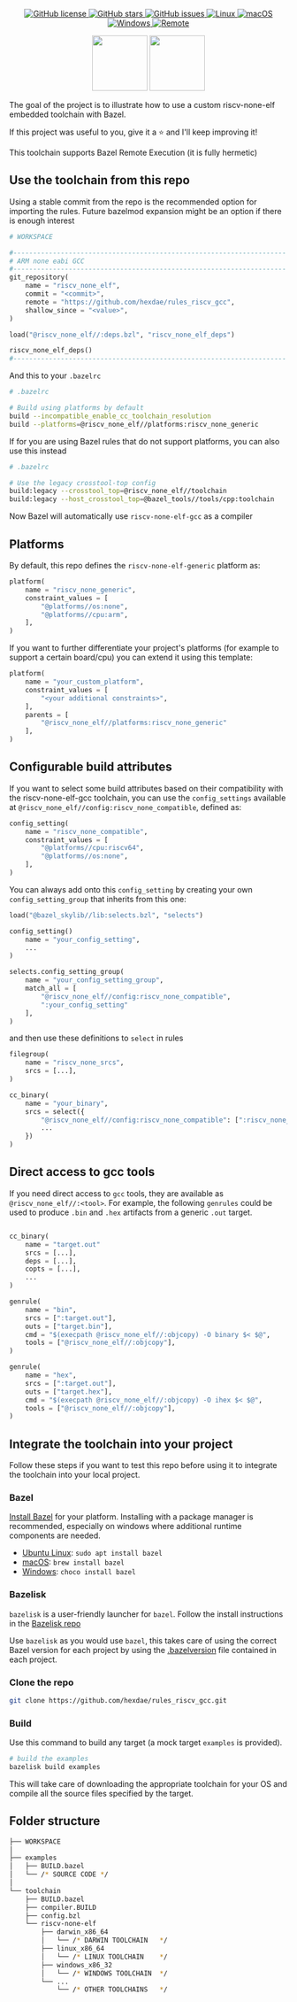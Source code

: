 <p align="center">

<a href="https://github.com/hexdae/rules_riscv_gcc/blob/master/LICENSE">
    <img alt="GitHub license" src="https://img.shields.io/github/license/hexdae/rules_riscv_gcc?color=success">
</a>

<a href="https://github.com/hexdae/rules_riscv_gcc/stargazers">
    <img alt="GitHub stars" src="https://img.shields.io/github/stars/hexdae/rules_riscv_gcc?color=success">
</a>

<a href="https://github.com/hexdae/rules_riscv_gcc/issues">
    <img alt="GitHub issues" src="https://img.shields.io/github/issues/hexdae/rules_riscv_gcc">
</a>

<a href="https://github.com/hexdae/rules_riscv_gcc/actions">
    <img alt="Linux" src="https://github.com/hexdae/rules_riscv_gcc/workflows/Linux/badge.svg">
</a>

<a href="https://github.com/hexdae/rules_riscv_gcc/actions">
    <img alt="macOS" src="https://github.com/hexdae/rules_riscv_gcc/workflows/macOS/badge.svg">
</a>

<a href="https://github.com/hexdae/rules_riscv_gcc/actions">
    <img alt="Windows" src="https://github.com/hexdae/rules_riscv_gcc/workflows/Windows/badge.svg">
</a>

<a href="https://github.com/hexdae/rules_riscv_gcc/actions">
    <img alt="Remote" src="https://github.com/hexdae/rules_riscv_gcc/workflows/Remote/badge.svg">
</a>

</p>

<p align="center" float="left">

<img src="https://upload.wikimedia.org/wikipedia/en/thumb/7/7d/Bazel_logo.svg/1024px-Bazel_logo.svg.png?20170728105517" height="100px"/>

<img src="https://riscv.org/wp-content/uploads/2020/06/riscv-color.svg" height="100px">

</p>


The goal of the project is to illustrate how to use a custom riscv-none-elf embedded toolchain with Bazel.

If this project was useful to you, give it a ⭐️ and I'll keep improving it!

This toolchain supports Bazel Remote Execution (it is fully hermetic)

## Use the toolchain from this repo

Using a stable commit from the repo is the recommended option for importing the rules. Future bazelmod expansion might
be an option if there is enough interest

```python
# WORKSPACE

#---------------------------------------------------------------------
# ARM none eabi GCC
#---------------------------------------------------------------------
git_repository(
    name = "riscv_none_elf",
    commit = "<commit>",
    remote = "https://github.com/hexdae/rules_riscv_gcc",
    shallow_since = "<value>",
)

load("@riscv_none_elf//:deps.bzl", "riscv_none_elf_deps")

riscv_none_elf_deps()
#---------------------------------------------------------------------
```

And this to your `.bazelrc `
```bash
# .bazelrc

# Build using platforms by default
build --incompatible_enable_cc_toolchain_resolution
build --platforms=@riscv_none_elf//platforms:riscv_none_generic
```

If for you are using Bazel rules that do not support platforms, you can also use this instead
```bash
# .bazelrc

# Use the legacy crosstool-top config
build:legacy --crosstool_top=@riscv_none_elf//toolchain
build:legacy --host_crosstool_top=@bazel_tools//tools/cpp:toolchain
```

Now Bazel will automatically use `riscv-none-elf-gcc` as a compiler

## Platforms

By default, this repo defines the `riscv-none-elf-generic` platform as:
```python
platform(
    name = "riscv_none_generic",
    constraint_values = [
        "@platforms//os:none",
        "@platforms//cpu:arm",
    ],
)
```

If you want to further differentiate your project's platforms (for example to support a certain board/cpu) you can extend it using this template:

```python
platform(
    name = "your_custom_platform",
    constraint_values = [
        "<your additional constraints>",
    ],
    parents = [
        "@riscv_none_elf//platforms:riscv_none_generic"
    ],
)
```

## Configurable build attributes

If you want to select some build attributes based on their compatibility with the riscv-none-elf-gcc toolchain, you can use the `config_settings` available at `@riscv_none_elf//config:riscv_none_compatible`, defined as:

```python
config_setting(
    name = "riscv_none_compatible",
    constraint_values = [
        "@platforms//cpu:riscv64",
        "@platforms//os:none",
    ],
)
```

You can always add onto this `config_setting` by creating your own `config_setting_group` that inherits from this one:

```python
load("@bazel_skylib//lib:selects.bzl", "selects")

config_setting()
    name = "your_config_setting",
    ...
)

selects.config_setting_group(
    name = "your_config_setting_group",
    match_all = [
        "@riscv_none_elf//config:riscv_none_compatible",
        ":your_config_setting"
    ],
)
```

and then use these definitions to `select` in rules

```python
filegroup(
    name = "riscv_none_srcs",
    srcs = [...],
)

cc_binary(
    name = "your_binary",
    srcs = select({
        "@riscv_none_elf//config:riscv_none_compatible": [":riscv_none_srcs"],
        ...
    })
)
```

## Direct access to gcc tools

If you need direct access to `gcc` tools, they are available as `@riscv_none_elf//:<tool>`. For example, the following `genrules` could be used to produce `.bin` and `.hex` artifacts from a generic `.out` target.

```python

cc_binary(
    name = "target.out"
    srcs = [...],
    deps = [...],
    copts = [...],
    ...
)

genrule(
    name = "bin",
    srcs = [":target.out"],
    outs = ["target.bin"],
    cmd = "$(execpath @riscv_none_elf//:objcopy) -O binary $< $@",
    tools = ["@riscv_none_elf//:objcopy"],
)

genrule(
    name = "hex",
    srcs = [":target.out"],
    outs = ["target.hex"],
    cmd = "$(execpath @riscv_none_elf//:objcopy) -O ihex $< $@",
    tools = ["@riscv_none_elf//:objcopy"],
)
```

## Integrate the toolchain into your project

Follow these steps if you want to test this repo before using it to integrate
the toolchain into your local project.

### Bazel

[Install Bazel](https://docs.bazel.build/versions/master/install.html) for your platform. Installing with a package manager is recommended, especially on windows where additional runtime components are needed.

- [Ubuntu Linux](https://docs.bazel.build/versions/master/install-ubuntu.html): `sudo apt install bazel`
- [macOS](https://docs.bazel.build/versions/master/install-os-x.html): `brew install bazel`
- [Windows](https://docs.bazel.build/versions/master/install-windows.html): `choco install bazel`

### Bazelisk

`bazelisk` is a user-friendly launcher for `bazel`. Follow the install instructions in the [Bazelisk repo](https://github.com/bazelbuild/bazelisk)

Use `bazelisk` as you would use `bazel`, this takes care of using the correct Bazel version for each project by using the [.bazelversion](./.bazelversion) file contained in each project.

### Clone the repo

```bash
git clone https://github.com/hexdae/rules_riscv_gcc.git
```

### Build

Use this command to build any target (a mock target `examples` is provided).

```bash
# build the examples
bazelisk build examples
```

This will take care of downloading the appropriate toolchain for your OS and compile all the source files specified by the target.

## Folder structure

```bash
├── WORKSPACE
│
├── examples
│   ├── BUILD.bazel
│   └── /* SOURCE CODE */
│
└── toolchain
    ├── BUILD.bazel
    ├── compiler.BUILD
    ├── config.bzl
    └── riscv-none-elf
        ├── darwin_x86_64
        │   └── /* DARWIN TOOLCHAIN   */
        ├── linux_x86_64
        │   └── /* LINUX TOOLCHAIN    */
        ├── windows_x86_32
        │   └── /* WINDOWS TOOLCHAIN  */
        └── ...
            └── /* OTHER TOOLCHAINS   */

```
